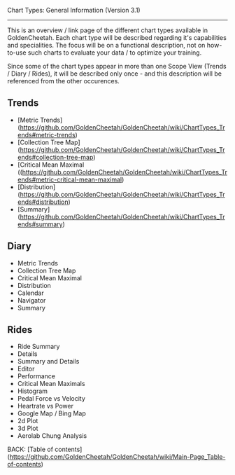 Chart Types: General Information (Version 3.1)
***

This is an overview / link page of the different chart types available in GoldenCheetah. Each chart type will be described regarding it's capabilities and specialities. The focus will be on a functional description, not on how-to-use such charts to evaluate your data / to optimize your training.

Since some of the chart types appear in more than one Scope View (Trends / Diary / Rides), it will be described only once - and this description will be referenced from the other occurences.

## Trends

* [Metric Trends] (https://github.com/GoldenCheetah/GoldenCheetah/wiki/ChartTypes_Trends#metric-trends)
* [Collection Tree Map] (https://github.com/GoldenCheetah/GoldenCheetah/wiki/ChartTypes_Trends#collection-tree-map)
* [Critical Mean Maximal ((https://github.com/GoldenCheetah/GoldenCheetah/wiki/ChartTypes_Trends#metric-critical-mean-maximal)
* [Distribution] (https://github.com/GoldenCheetah/GoldenCheetah/wiki/ChartTypes_Trends#distribution)
* [Summary] (https://github.com/GoldenCheetah/GoldenCheetah/wiki/ChartTypes_Trends#summary)


## Diary

* Metric Trends
* Collection Tree Map
* Critical Mean Maximal
* Distribution
* Calendar
* Navigator
* Summary

## Rides

* Ride Summary
* Details
* Summary and Details
* Editor
* Performance
* Critical Mean Maximals
* Histogram
* Pedal Force vs Velocity
* Heartrate vs Power
* Google Map / Bing Map
* 2d Plot
* 3d Plot
* Aerolab Chung Analysis

BACK: [Table of contents] (https://github.com/GoldenCheetah/GoldenCheetah/wiki/Main-Page_Table-of-contents)


